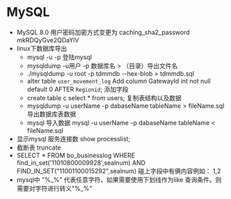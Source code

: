 MySQL
=

* MySQL 8.0 用户密码加密方式变更为 caching_sha2_password   mkRDQyGve2QDaYlV
* linux下数据库导出
  * mysql -u -p 登陆mysql   
  * mysqldump -u用户 -p 数据库名 > （目录）导出文件名
  * ./mysqldump -u root -p  tdmmdb  --hex-blob >  tdmmdb.sql
  * alter table `user_movement_log` Add column GatewayId int not null default 0 AFTER `Regionid`; 添加字段
  * create table c select * from users; 复制表结构以及数据
  * mysqldump -u userName -p  dabaseName tableName > fileName.sql 
     导出数据库表数据
  * mysql 导入数据 mysql -u userName -p  dabaseName tableName < fileName.sql 
* 显示mysql 服务连接数 show processlist; 
* 截断表 truncate
* SELECT * FROM bo_businesslog WHERE find_in_set('11010800009928',sealnum) AND FIND_IN_SET("11001100015292",sealnum) 碰上字段中有俩内容例如：  1,2
* mysql中 "%_%" 代表任意字符，如果需要使用下划线作为like 查询条件。则需要对字符进行转义"%\_%"